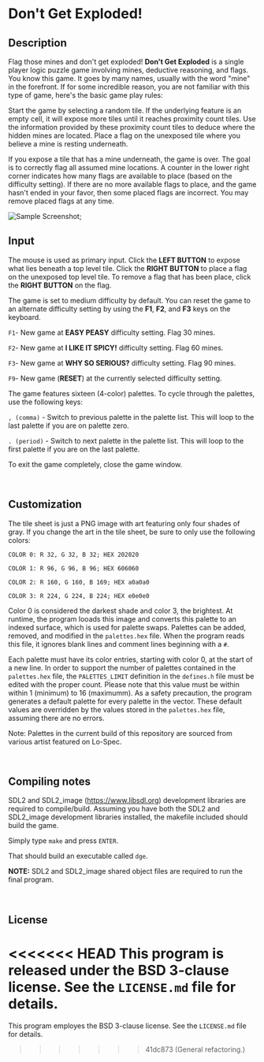 # Don't Get Exploded!

## Description

Flag those mines and don't get exploded! **Don't Get Exploded** is a single player logic puzzle game involving mines, deductive reasoning, and flags. You know this game. It goes by many names, usually with the word "mine" in the forefront. If for some incredible reason, you are not familiar with this type of game, here's the basic game play rules:

Start the game by selecting a random tile. If the underlying feature is an empty cell, it will expose more tiles until it reaches proximity count tiles. Use the information provided by these proximity count tiles to deduce where the hidden mines are located. Place a flag on the unexposed tile where you believe a mine is resting underneath.

If you expose a tile that has a mine underneath, the game is over. The goal is to correctly flag all assumed mine locations. A counter in the lower right corner indicates how many flags are available to place (based on the difficulty setting). If there are no more available flags to place, and the game hasn't ended in your favor, then some placed flags are incorrect. You may remove placed flags at any time.


![Sample Screenshot](./sample_screenshot.png);


## Input

The mouse is used as primary input. Click the **LEFT BUTTON** to expose what lies beneath a top level tile. Click the **RIGHT BUTTON** to place a flag on the unexposed top level tile. To remove a flag that has been place, click the **RIGHT BUTTON** on the flag.

The game is set to medium difficulty by default. You can reset the game to an alternate difficulty setting by using the **F1**, **F2**, and **F3** keys on the keyboard.

``F1``- New game at **EASY PEASY** difficulty setting. Flag 30 mines.

``F2``- New game at **I LIKE IT SPICY!** difficulty setting. Flag 60 mines.

``F3``- New game at **WHY SO SERIOUS?** difficulty setting. Flag 90 mines.

``F9``- New game (**RESET**) at the currently selected difficulty setting.

The game features sixteen (4-color) palettes. To cycle through the palettes, use the following keys:

``, (comma)`` - Switch to previous palette in the palette list. This will loop to the last palette if you are on palette zero.

``. (period)`` - Switch to next palette in the palette list. This will loop to the first palette if you are on the last palette.

To exit the game completely, close the game window.

<br>

## Customization

The tile sheet is just a PNG image with art featuring only four shades of gray. If you change the art in the tile sheet, be sure to only use the following colors:

``COLOR 0: R 32, G 32, B 32; HEX 202020``

``COLOR 1: R 96, G 96, B 96; HEX 606060``

``COLOR 2: R 160, G 160, B 169; HEX a0a0a0``

``COLOR 3: R 224, G 224, B 224; HEX e0e0e0``

Color 0 is considered the darkest shade and color 3, the brightest. At runtime, the program looads this image and converts this palette to an indexed surface, which is used for palette swaps. Palettes can be added, removed, and modified in the ``palettes.hex`` file. When the program reads this file, it ignores blank lines and comment lines beginning with a `#`.

Each palette must have its color entries, starting with color 0, at the start of a new line. In order to support the number of palettes contained in the ``palettes.hex`` file, the ``PALETTES_LIMIT`` definition in the ``defines.h`` file must be edited with the proper count. Please note that this value must be within within 1 (minimum) to 16 (maximumm). As a safety precaution, the program generates a default palette for every palette in the vector. These default values are overridden by the values stored in the ``palettes.hex`` file, assuming there are no errors.

Note: Palettes in the current build of this repository are sourced from various artist featured on Lo-Spec.

<br>

## Compiling notes

SDL2 and SDL2_image (https://www.libsdl.org) development libraries are required to compile/build. Assuming you have both the SDL2 and SDL2_image development libraries installed, the makefile included should build the game.

Simply type ``make`` and press ``ENTER``.

That should build an executable called ``dge``.

**NOTE:** SDL2 and SDL2_image shared object files are required to run the final program.

<br>

## License

<<<<<<< HEAD
This program is released under the BSD 3-clause license. See the ``LICENSE.md`` file for details.
=======
This program employes the BSD 3-clause license. See the ``LICENSE.md`` file for details.
>>>>>>> 41dc873 (General refactoring.)

